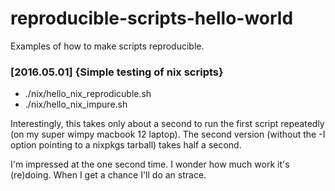 # reproducible-scripts-hello-world
Examples of how to make scripts reproducible.


### [2016.05.01] {Simple testing of nix scripts}


 * ./nix/hello_nix_reprodicuble.sh
 * ./nix/hello_nix_impure.sh
 
Interestingly, this takes only about a second to run the first script
repeatedly (on my super wimpy macbook 12 laptop).  The second version
(without the -I option pointing to a nixpkgs tarball) takes half a
second.

I'm impressed at the one second time.  I wonder how much work it's
(re)doing.  When I get a chance I'll do an strace.




